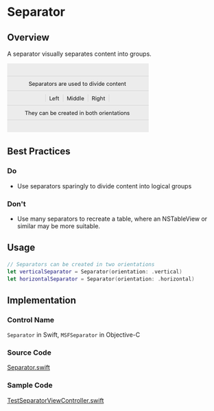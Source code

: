 # Separator

## Overview
A separator visually separates content into groups.

![Separator.png](.attachments/Separator.png)

## Best Practices
### Do
- Use separators sparingly to divide content into logical groups

### Don't
- Use many separators to recreate a table, where an NSTableView or similar may be more suitable.

## Usage
```Swift
// Separators can be created in two orientations
let verticalSeparator = Separator(orientation: .vertical)
let horizontalSeparator = Separator(orientation: .horizontal)

```

## Implementation
### Control Name
`Separator` in Swift, `MSFSeparator` in Objective-C
### Source Code
[Separator.swift](https://github.com/microsoft/fluentui-apple/blob/main/Sources/FluentUI_macOS/Components/Separator/Separator.swift)
### Sample Code
[TestSeparatorViewController.swift](https://github.com/microsoft/fluentui-apple/blob/main/Demos/FluentUIDemo_macOS/FluentUITestViewControllers/TestSeparatorViewController.swift)